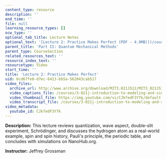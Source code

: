 ```yaml
---
content_type: resource
description: ''
end_time: ''
file: null
learning_resource_types: []
ocw_type: ''
optional_tab_title: Lecture Notes
optional_text: '[Lecture 2: Practice Makes Perfect (PDF - 4.9MB)](/courses/3-021j-introduction-to-modeling-and-simulation-spring-2012/resources/mit3_021js12_l2)'
parent_title: 'Part II: Quantum Mechanical Methods'
parent_type: CourseSection
related_resources_text: ''
resource_index_text: ''
resourcetype: Video
start_time: ''
title: 'Lecture 2: Practice Makes Perfect'
uid: 6cd67fe0-d7ec-6413-bb5a-562043cab517
video_files:
  archive_url: http://www.archive.org/download/MIT3.021JS12/MIT3_021JS12_lec02_300k.mp4
  video_captions_file: /courses/3-021j-introduction-to-modeling-and-simulation-spring-2012/b7ab02c3e6935e199d7e8f8725b126a1_CJkfedF3Y7k.vtt
  video_thumbnail_file: https://img.youtube.com/vi/CJkfedF3Y7k/default.jpg
  video_transcript_file: /courses/3-021j-introduction-to-modeling-and-simulation-spring-2012/109f9f85784f3f22bf6aba66c94610a7_CJkfedF3Y7k.pdf
video_metadata:
  youtube_id: CJkfedF3Y7k
---
```


**Description:** This lecture reviews quantization, wave aspect, double-slit experiment, Schrödinger, and discusses the hydrogen atom as a real-world example, spin and spin history, Pauli's principle, the periodic table, and concludes with simulations on NanoHub.org.

**Instructor:** Jeffrey Grossman
